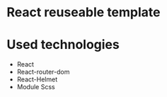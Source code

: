 # React reuseable template

# Used technologies

- React
- React-router-dom
- React-Helmet
- Module Scss
